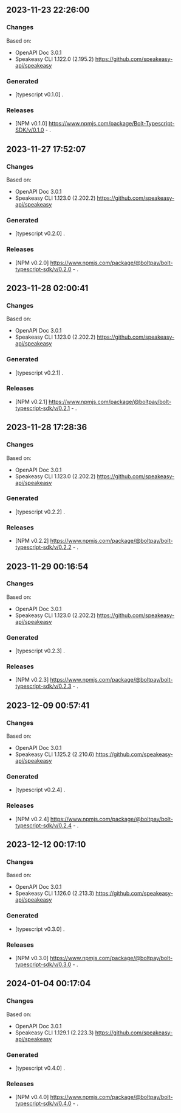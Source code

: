 

## 2023-11-23 22:26:00
### Changes
Based on:
- OpenAPI Doc 3.0.1 
- Speakeasy CLI 1.122.0 (2.195.2) https://github.com/speakeasy-api/speakeasy
### Generated
- [typescript v0.1.0] .
### Releases
- [NPM v0.1.0] https://www.npmjs.com/package/Bolt-Typescript-SDK/v/0.1.0 - .

## 2023-11-27 17:52:07
### Changes
Based on:
- OpenAPI Doc 3.0.1 
- Speakeasy CLI 1.123.0 (2.202.2) https://github.com/speakeasy-api/speakeasy
### Generated
- [typescript v0.2.0] .
### Releases
- [NPM v0.2.0] https://www.npmjs.com/package/@boltpay/bolt-typescript-sdk/v/0.2.0 - .

## 2023-11-28 02:00:41
### Changes
Based on:
- OpenAPI Doc 3.0.1 
- Speakeasy CLI 1.123.0 (2.202.2) https://github.com/speakeasy-api/speakeasy
### Generated
- [typescript v0.2.1] .
### Releases
- [NPM v0.2.1] https://www.npmjs.com/package/@boltpay/bolt-typescript-sdk/v/0.2.1 - .

## 2023-11-28 17:28:36
### Changes
Based on:
- OpenAPI Doc 3.0.1 
- Speakeasy CLI 1.123.0 (2.202.2) https://github.com/speakeasy-api/speakeasy
### Generated
- [typescript v0.2.2] .
### Releases
- [NPM v0.2.2] https://www.npmjs.com/package/@boltpay/bolt-typescript-sdk/v/0.2.2 - .

## 2023-11-29 00:16:54
### Changes
Based on:
- OpenAPI Doc 3.0.1 
- Speakeasy CLI 1.123.0 (2.202.2) https://github.com/speakeasy-api/speakeasy
### Generated
- [typescript v0.2.3] .
### Releases
- [NPM v0.2.3] https://www.npmjs.com/package/@boltpay/bolt-typescript-sdk/v/0.2.3 - .

## 2023-12-09 00:57:41
### Changes
Based on:
- OpenAPI Doc 3.0.1 
- Speakeasy CLI 1.125.2 (2.210.6) https://github.com/speakeasy-api/speakeasy
### Generated
- [typescript v0.2.4] .
### Releases
- [NPM v0.2.4] https://www.npmjs.com/package/@boltpay/bolt-typescript-sdk/v/0.2.4 - .

## 2023-12-12 00:17:10
### Changes
Based on:
- OpenAPI Doc 3.0.1 
- Speakeasy CLI 1.126.0 (2.213.3) https://github.com/speakeasy-api/speakeasy
### Generated
- [typescript v0.3.0] .
### Releases
- [NPM v0.3.0] https://www.npmjs.com/package/@boltpay/bolt-typescript-sdk/v/0.3.0 - .

## 2024-01-04 00:17:04
### Changes
Based on:
- OpenAPI Doc 3.0.1 
- Speakeasy CLI 1.129.1 (2.223.3) https://github.com/speakeasy-api/speakeasy
### Generated
- [typescript v0.4.0] .
### Releases
- [NPM v0.4.0] https://www.npmjs.com/package/@boltpay/bolt-typescript-sdk/v/0.4.0 - .